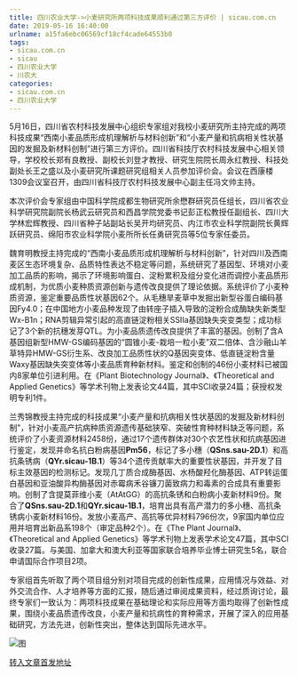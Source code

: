 ```yaml
---
title: 四川农业大学->小麦研究所两项科技成果顺利通过第三方评价 | sicau.com.cn
date: 2019-05-16 16:40:00
urlname: a15fa6ebc06569cf18cf4cade64553b0
tags: 
- sicau.com.cn
- sicau
- 四川农业大学
- 川农大
categories:
- sicau.com.cn
- 四川农业大学
---
```



5月16日，四川省农村科技发展中心组织专家组对我校小麦研究所主持完成的两项科技成果“西南小麦品质形成机理解析与材料创新”和“小麦产量和抗病相关性状基因的发掘及新材料创制”进行第三方评价。四川省科技厅农村科技发展中心相关领导，学校校长郑有良教授、副校长刘登才教授、研究生院院长周永红教授、科技处副处长王之盛以及小麦研究所课题研究组相关人员参加评价会。会议在西康楼1309会议室召开，由四川省科技厅农村科技发展中心副主任冯文帅主持。

本次评价会专家组由中国科学院成都生物研究所余懋群研究员任组长，四川省农业科学研究院副院长杨武云研究员和西昌学院党委书记彭正松教授任副组长、四川大学林宏辉教授、四川省种子站副站长吴开均研究员、内江市农业科学院副院长黄辉跃研究员、绵阳市农业科学院小麦所所长任勇研究员等5位专家任委员。

魏育明教授主持完成的“西南小麦品质形成机理解析与材料创新”，针对四川及西南麦区生态环境复杂、品质特性表达不稳定等问题，系统研究了基因型、环境对小麦加工品质的影响，揭示了环境影响蛋白、淀粉累积及组分变化进而调控小麦品质形成机制，为优质小麦种质资源创新与遗传改良提供了理论依据。系统评价了小麦种质资源，鉴定重要品质性状基因62个。从毛穗旱麦草中发掘出新型谷蛋白编码基因Fy4.0；在中国地方小麦品种发现了由转座子插入导致的淀粉合成酶缺失新类型Wx-B1n；RNA剪辑异常引起的高直链淀粉相关SSIIa基因缺失突变类型；成功标记了3个新的抗穗发芽QTL。为小麦品质遗传改良提供了丰富的基因。创制了含A基因组新型HMW-GS编码基因的“圆锥小麦-栽培一粒小麦”双二倍体、含沙融山羊草特异HMW-GS衍生系、改良加工品质性状的Q基因突变体、低直链淀粉含量Waxy基因缺失突变体等小麦品质育种新材料。鉴定和创制的46份小麦材料已被国内8家单位引进利用。在《Plant Biotechnology Journal》、《Theoretical and Applied Genetics》等学术刊物上发表论文44篇，其中SCI收录24篇；获授权发明专利1件。

兰秀锦教授主持完成的科技成果“小麦产量和抗病相关性状基因的发掘及新材料创制”，针对小麦高产抗病种质资源遗传基础狭窄、突破性育种材料缺乏等问题，系统评价了小麦资源材料2458份，通过17个遗传群体对30个农艺性状和抗病基因进行鉴定，发现并命名抗白粉病基因**Pm56**，标记了多小穗（**QSns.sau-2D.1**）和高抗条锈病（**QYr.sicau-1B.1**）等34个遗传贡献率大的重要性状基因，并开发了目标主效基因的检测标记。发现几丁质合成酶基因、水杨酸羟化酶基因、ATP转运蛋白基因和亚油酸异构酶基因对赤霉病禾谷镰刀菌致病力和毒素的合成具有重要影响。创制了含提莫菲维小麦（AtAtGG）的高抗条锈和白粉病小麦新材料9份。聚合了**QSns.sau-2D.1**和**QYr.sicau-1B.1**，培育出具有高产潜力的多小穗、高抗条锈病小麦新材料16份。发放小麦高产、高抗等优异材料796份次，9家国内单位应用并培育出新品系198个（审定品种2个）。在《The Plant Journal》、《Theoretical and Applied Genetics》等学术刊物上发表学术论文47篇，其中SCI收录27篇。与美国、加拿大和澳大利亚等国家联合培养毕业博士研究生5名，联合申请国际合作项目2项。

专家组首先听取了两个项目组分别对项目完成的创新性成果，应用情况与效益、对外交流合作、人才培养等方面的汇报，随后通过审阅成果资料，经过质询讨论，最终专家们一致认为：两项科技成果在基础理论和实际应用等方面均取得了创新性成果，围绕小麦品质遗传改良，小麦产量和抗病性的育种需求，开展了深入的应用基础研究，方法先进，创新性突出，整体达到国际先进水平。



![图](https://news.sicau.edu.cn/__local/4/C0/AF/7E58382F263F177523739E90E72_FA034943_307EF.jpg)

[转入文章首发地址](https://news.sicau.edu.cn/info/1078/51236.htm)